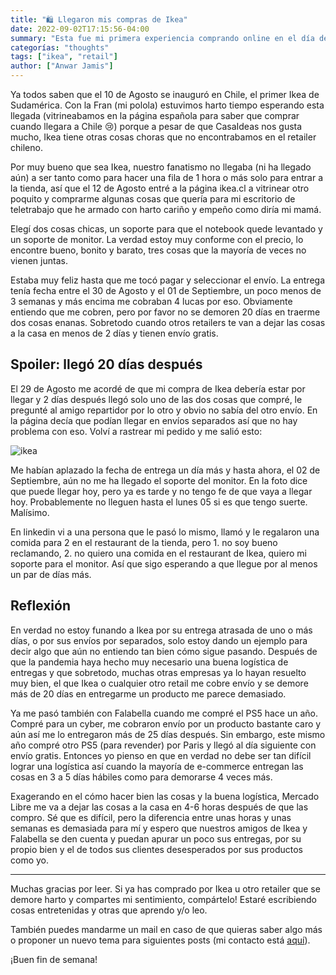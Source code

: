 ```yaml
---
title: "🛍 Llegaron mis compras de Ikea"
date: 2022-09-02T17:15:56-04:00
summary: "Esta fue mi primera experiencia comprando online en el día de la inauguración de Ikea, el retailer super esperado que se estrenó en Chile y Sudamérica"
categorías: "thoughts"
tags: ["ikea", "retail"]
author: ["Anwar Jamis"]
---
```

Ya todos saben que el 10 de Agosto se inauguró en Chile, el primer Ikea de Sudamérica. Con la Fran (mi polola) estuvimos harto tiempo esperando esta llegada (vitrineabamos en la página española para saber que comprar cuando llegara a Chile 😢) porque a pesar de que CasaIdeas nos gusta mucho, Ikea tiene otras cosas choras que no encontrabamos en el retailer chileno.

Por muy bueno que sea Ikea, nuestro fanatismo no llegaba (ni ha llegado aún) a ser tanto como para hacer una fila de 1 hora o más solo para entrar a la tienda, así que el 12 de Agosto entré a la página ikea.cl a vitrinear otro poquito y comprarme algunas cosas que quería para mi escritorio de teletrabajo que he armado con harto cariño y empeño como diría mi mamá.

Elegí dos cosas chicas, un soporte para que el notebook quede levantado y un soporte de monitor. La verdad estoy muy conforme con el precio, lo encontre bueno, bonito y barato, tres cosas que la mayoría de veces no vienen juntas.

Estaba muy feliz hasta que me tocó pagar y seleccionar el envío. La entrega tenía fecha entre el 30 de Agosto y el 01 de Septiembre, un poco menos de 3 semanas y más encima me cobraban 4 lucas por eso. Obviamente entiendo que me cobren, pero por favor no se demoren 20 días en traerme dos cosas enanas. Sobretodo cuando otros retailers te van a dejar las cosas a la casa en menos de 2 días y tienen envío gratis.

## Spoiler: llegó 20 días después

El 29 de Agosto me acordé de que mi compra de Ikea debería estar por llegar y 2 días después llegó solo uno de las dos cosas que compré, le pregunté al amigo repartidor por lo otro y obvio no sabía del otro envío. En la página decía que podían llegar en envíos separados así que no hay problema con eso. Volví a rastrear mi pedido y me salió esto:

![ikea](/posts/ikea.png)

Me habían aplazado la fecha de entrega un día más y hasta ahora, el 02 de Septiembre, aún no me ha llegado el soporte del monitor. En la foto dice que puede llegar hoy, pero ya es tarde y no tengo fe de que vaya a llegar hoy. Probablemente no lleguen hasta el lunes 05 si es que tengo suerte. Malísimo.

En linkedin vi a una persona que le pasó lo mismo, llamó y le regalaron una comida para 2 en el restaurant de la tienda, pero 1. no soy bueno reclamando, 2. no quiero una comida en el restaurant de Ikea, quiero mi soporte para el monitor. Así que sigo esperando a que llegue por al menos un par de días más.

## Reflexión

En verdad no estoy funando a Ikea por su entrega atrasada de uno o más días, o por  sus envíos por separados, solo estoy dando un ejemplo para decir algo que aún no entiendo tan bien cómo sigue pasando. Después de que la pandemia haya hecho muy necesario una buena logística de entregas y que sobretodo, muchas otras empresas ya lo hayan resuelto muy bien, el que Ikea o cualquier otro retail me cobre envío y se demore más de 20 días en entregarme un producto me parece demasiado.

Ya me pasó también con Falabella cuando me compré el PS5 hace un año. Compré para un cyber, me cobraron envío por un producto bastante caro y aún así me lo entregaron más de 25 días después. Sin embargo, este mismo año compré otro PS5 (para revender) por Paris y llegó al día siguiente con envío gratis. Entonces yo pienso en que en verdad no debe ser tan difícil lograr una logística así cuando la mayoría de e-commerce entregan las cosas en 3 a 5 días hábiles como para demorarse 4 veces más.

Exagerando en el cómo hacer bien las cosas y la buena logística, Mercado Libre me va a dejar las cosas a la casa en 4-6 horas después de que las compro. Sé que es difícil, pero la diferencia entre unas horas y unas semanas es demasiada para mí y espero que nuestros amigos de Ikea y Falabella se den cuenta y puedan apurar un poco sus entregas, por su propio bien y el de todos sus clientes desesperados por sus productos como yo.

---

Muchas gracias por leer. Si ya has comprado por Ikea u otro retailer que se demore harto y compartes mi sentimiento, compártelo! Estaré escribiendo cosas entretenidas y otras que aprendo y/o leo.

También puedes mandarme un mail en caso de que quieras saber algo más o proponer un nuevo tema para siguientes posts (mi contacto está [aquí](https://www.anwarjamis.com/about/)).

¡Buen fin de semana!
